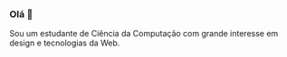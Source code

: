 ### Olá 👋

Sou um estudante de Ciência da Computação com grande interesse em design e tecnologias da Web.
